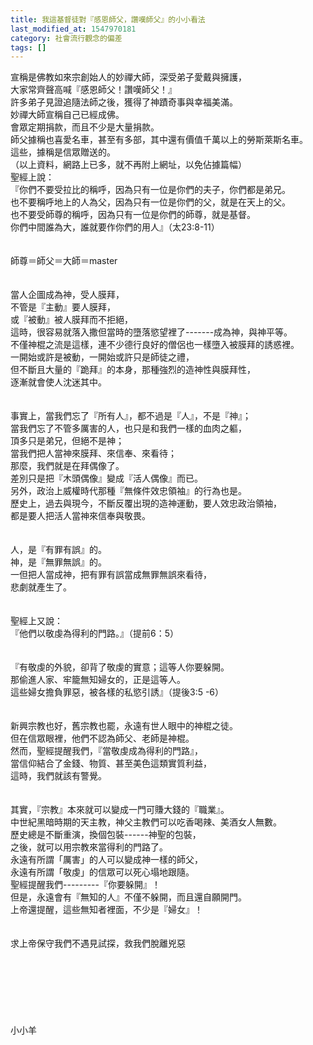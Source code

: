```yaml
---
title: 我這基督徒對『感恩師父，讚嘆師父』的小小看法
last_modified_at: 1547970181
category: 社會流行觀念的偏差
tags: []
---
```


<p>宣稱是佛教如來宗創始人的妙禪大師，深受弟子愛戴與擁護，<br/>大家常齊聲高喊『感恩師父！讚嘆師父！』<br/>許多弟子見證追隨法師之後，獲得了神蹟奇事與幸福美滿。<br/>妙禪大師宣稱自己已經成佛。<br/>會眾定期捐款，而且不少是大量捐款。<br/>師父據稱也喜愛名車，甚至有多部，其中還有價值千萬以上的勞斯萊斯名車。<br/>這些，據稱是信眾贈送的。<br/>（以上資料，網路上已多，就不再附上網址，以免佔據篇幅）<br/><!--more-->聖經上說：<br/>『你們不要受拉比的稱呼，因為只有一位是你們的夫子，你們都是弟兄。<br/>也不要稱呼地上的人為父，因為只有一位是你們的父，就是在天上的父。<br/>也不要受師尊的稱呼，因為只有一位是你們的師尊，就是基督。<br/>你們中間誰為大，誰就要作你們的用人』（太23:8-11）<br/><br/><br/>師尊＝師父＝大師＝master<br/><br/><br/>當人企圖成為神，受人膜拜，<br/>不管是『主動』要人膜拜，<br/>或『被動』被人膜拜而不拒絕，<br/>這時，很容易就落入撒但當時的墮落慾望裡了-------成為神，與神平等。<br/>不僅神棍之流是這樣，連不少德行良好的僧侶也一樣墮入被膜拜的誘惑裡。<br/>一開始或許是被動，一開始或許只是師徒之禮，<br/>但不斷且大量的『跪拜』的本身，那種強烈的造神性與膜拜性，<br/>逐漸就會使人沈迷其中。<br/><br/><br/>事實上，當我們忘了『所有人』，都不過是『人』，不是『神』；<br/>當我們忘了不管多厲害的人，也只是和我們一樣的血肉之軀，<br/>頂多只是弟兄，但絕不是神；<br/>當我們把人當神來膜拜、來信奉、來看待；<br/>那麼，我們就是在拜偶像了。<br/>差別只是把『木頭偶像』變成『活人偶像』而已。<br/>另外，政治上威權時代那種『無條件效忠領袖』的行為也是。<br/>歷史上，過去與現今，不斷反覆出現的造神運動，要人效忠政治領袖，<br/>都是要人把活人當神來信奉與敬畏。<br/><br/><br/>人，是『有罪有誤』的。<br/>神，是『無罪無誤』的。<br/>一但把人當成神，把有罪有誤當成無罪無誤來看待，<br/>悲劇就產生了。<br/><br/><br/>聖經上又說：<br/>『他們以敬虔為得利的門路。』（提前6：5）<br/><br/><br/>『有敬虔的外貌，卻背了敬虔的實意；這等人你要躲開。<br/>那偷進人家、牢籠無知婦女的，正是這等人。<br/>這些婦女擔負罪惡，被各樣的私慾引誘』（提後3:5 -6）<br/><br/><br/>新興宗教也好，舊宗教也罷，永遠有世人眼中的神棍之徒。<br/>但在信眾眼裡，他們不認為師父、老師是神棍。<br/>然而，聖經提醒我們，『當敬虔成為得利的門路』，<br/>當信仰結合了金錢、物質、甚至美色這類實質利益，<br/>這時，我們就該有警覺。<br/><br/><br/>其實，『宗教』本來就可以變成一門可賺大錢的『職業』。<br/>中世紀黑暗時期的天主教，神父主教們可以吃香喝辣、美酒女人無數。<br/>歷史總是不斷重演，換個包裝------神聖的包裝，<br/>之後，就可以用宗教來當得利的門路了。<br/>永遠有所謂「厲害」的人可以變成神一樣的師父，<br/>永遠有所謂「敬虔」的信眾可以死心塌地跟隨。<br/>聖經提醒我們---------『你要躲開』！<br/>但是，永遠會有『無知的人』不僅不躲開，而且還自願開門。<br/>上帝還提醒，這些無知者裡面，不少是『婦女』！<br/><br/><br/>求上帝保守我們不遇見試探，救我們脫離兇惡<br/><br/><br/><br/><br/><br/><br/><br/>小小羊<br/><br/><br/><br/><br/>
</p>